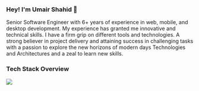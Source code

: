 ### Hey! I'm Umair Shahid  👋

Senior Software Engineer with 6+ years of experience in web, mobile, and desktop development. My experience has granted me innovative and technical skills. I have a firm grip on different tools and technologies. A strong believer in project delivery and attaining success in challenging tasks with a passion to explore the new horizons of modern days Technologies and Architectures and a zeal to learn new skills.

### Tech Stack Overview
<p align="">
  <a href="https://skillicons.dev">
    <img src="https://skillicons.dev/icons?i=html,css,js,react,angular,apollo,tailwind,git,aws,azure,dotnet" />
  </a>
</p>
